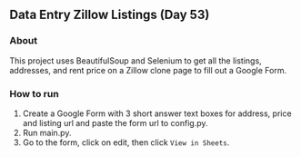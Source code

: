 ## Data Entry Zillow Listings (Day 53)
### About
This project uses BeautifulSoup and Selenium to get all the listings, addresses, and rent price on a Zillow clone page to fill out a Google Form.
### How to run
1. Create a Google Form with 3 short answer text boxes for address, price and listing url and paste the form url to config.py. 
2. Run main.py. 
3. Go to the form, click on edit, then click `View in Sheets`.
